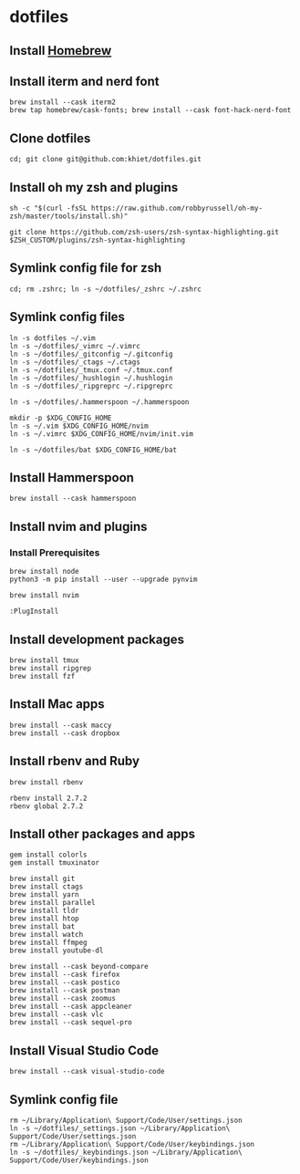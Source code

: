 # dotfiles

## Install [Homebrew](http://brew.sh/index.html)

## Install iterm and nerd font

```
brew install --cask iterm2
brew tap homebrew/cask-fonts; brew install --cask font-hack-nerd-font
```

## Clone dotfiles

```
cd; git clone git@github.com:khiet/dotfiles.git
```

## Install oh my zsh and plugins

```
sh -c "$(curl -fsSL https://raw.github.com/robbyrussell/oh-my-zsh/master/tools/install.sh)"

git clone https://github.com/zsh-users/zsh-syntax-highlighting.git $ZSH_CUSTOM/plugins/zsh-syntax-highlighting
```

## Symlink config file for zsh

```
cd; rm .zshrc; ln -s ~/dotfiles/_zshrc ~/.zshrc
```

## Symlink config files

```
ln -s dotfiles ~/.vim
ln -s ~/dotfiles/_vimrc ~/.vimrc
ln -s ~/dotfiles/_gitconfig ~/.gitconfig
ln -s ~/dotfiles/_ctags ~/.ctags
ln -s ~/dotfiles/_tmux.conf ~/.tmux.conf
ln -s ~/dotfiles/_hushlogin ~/.hushlogin
ln -s ~/dotfiles/_ripgreprc ~/.ripgreprc

ln -s ~/dotfiles/.hammerspoon ~/.hammerspoon

mkdir -p $XDG_CONFIG_HOME
ln -s ~/.vim $XDG_CONFIG_HOME/nvim
ln -s ~/.vimrc $XDG_CONFIG_HOME/nvim/init.vim

ln -s ~/dotfiles/bat $XDG_CONFIG_HOME/bat
```

## Install Hammerspoon

```
brew install --cask hammerspoon
```

## Install nvim and plugins

### Install Prerequisites
```
brew install node
python3 -m pip install --user --upgrade pynvim
```

```
brew install nvim

:PlugInstall
```

## Install development packages

```
brew install tmux
brew install ripgrep
brew install fzf
```

## Install Mac apps

```
brew install --cask maccy
brew install --cask dropbox
```

## Install rbenv and Ruby

```
brew install rbenv
```

```
rbenv install 2.7.2
rbenv global 2.7.2
```

## Install other packages and apps

```
gem install colorls
gem install tmuxinator

brew install git
brew install ctags
brew install yarn
brew install parallel
brew install tldr
brew install htop
brew install bat
brew install watch
brew install ffmpeg
brew install youtube-dl

brew install --cask beyond-compare
brew install --cask firefox
brew install --cask postico
brew install --cask postman
brew install --cask zoomus
brew install --cask appcleaner
brew install --cask vlc
brew install --cask sequel-pro
```

## Install Visual Studio Code

```
brew install --cask visual-studio-code
```

## Symlink config file

```
rm ~/Library/Application\ Support/Code/User/settings.json
ln -s ~/dotfiles/_settings.json ~/Library/Application\ Support/Code/User/settings.json
rm ~/Library/Application\ Support/Code/User/keybindings.json
ln -s ~/dotfiles/_keybindings.json ~/Library/Application\ Support/Code/User/keybindings.json
```
